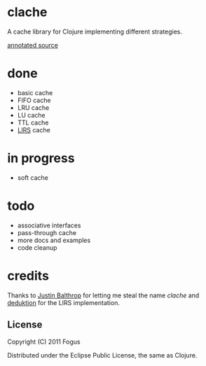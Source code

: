 # clache

A cache library for Clojure implementing different strategies.

[annotated source](http://www.fogus.me/fun/clache/)

# done

- basic cache
- FIFO cache
- LRU cache
- LU cache
- TTL cache
- [LIRS](http://citeseer.ist.psu.edu/viewdoc/summary?doi=10.1.1.116.2184) cache


# in progress

- soft cache

# todo

- associative interfaces
- pass-through cache
- more docs and examples
- code cleanup

# credits

Thanks to [Justin Balthrop](http://ninjudd.com/) for letting me steal the name *clache* and [deduktion](https://github.com/deduktion) for the LIRS implementation.

License
-------

Copyright (C) 2011 Fogus

Distributed under the Eclipse Public License, the same as Clojure.
